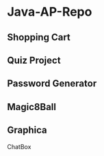 # Java-AP-Repo
Shopping Cart 
 - 

Quiz Project
- 
Password Generator
- 
Magic8Ball
- 
Graphica 
- 
ChatBox
